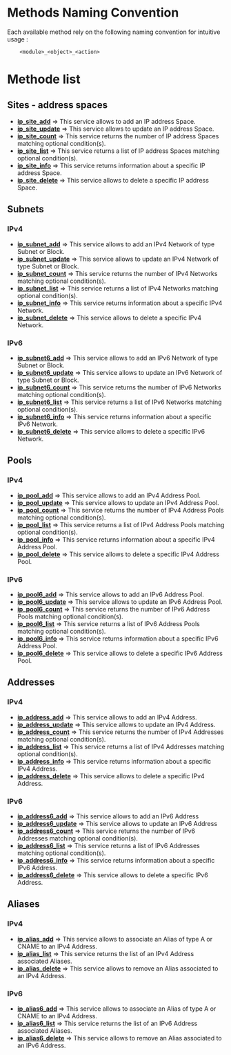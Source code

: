# Methods Naming Convention
Each available method rely on the following naming convention for intuitive usage :

```
	<module>_<object>_<action>
```

# Methode list

## Sites - address spaces
* **[ip_site_add](ip_site_add.md)** => This service allows to add an IP address Space.
* **[ip_site_update](ip_site_update.md)** => This service allows to update an IP address Space.
* **[ip_site_count](ip_site_count.md)** => This service returns the number of IP address Spaces matching optional condition(s).
* **[ip_site_list](ip_site_list.md)** => This service returns a list of IP address Spaces matching optional condition(s).
* **[ip_site_info](ip_site_info.md)** => This service returns information about a specific IP address Space.
* **[ip_site_delete](ip_site_delete.md)** => This service allows to delete a specific IP address Space.

## Subnets
### IPv4
* **[ip_subnet_add](ip_subnet_add.md)** => This service allows to add an IPv4 Network of type Subnet or Block.
* **[ip_subnet_update](ip_subnet_update.md)** => This service allows to update an IPv4 Network of type Subnet or Block.
* **[ip_subnet_count](ip_subnet_count.md)** => This service returns the number of IPv4 Networks matching optional condition(s).
* **[ip_subnet_list](ip_subnet_list.md)** => This service returns a list of IPv4 Networks matching optional condition(s).
* **[ip_subnet_info](ip_subnet_info.md)** => This service returns information about a specific IPv4 Network.
* **[ip_subnet_delete](ip_subnet_delete.md)** => This service allows to delete a specific IPv4 Network.
### IPv6
* **[ip_subnet6_add](ip_subnet6_add.md)** => This service allows to add an IPv6 Network of type Subnet or Block.
* **[ip_subnet6_update](ip_subnet6_update.md)** => This service allows to update an IPv6 Network of type Subnet or Block.
* **[ip_subnet6_count](ip_subnet6_count.md)** => This service returns the number of IPv6 Networks matching optional condition(s).
* **[ip_subnet6_list](ip_subnet6_list.md)** => This service returns a list of IPv6 Networks matching optional condition(s).
* **[ip_subnet6_info](ip_subnet6_info.md)** => This service returns information about a specific IPv6 Network.
* **[ip_subnet6_delete](ip_subnet6_delete.md)** => This service allows to delete a specific IPv6 Network.

## Pools
### IPv4
* **[ip_pool_add](ip_pool_add.md)** => This service allows to add an IPv4 Address Pool.
* **[ip_pool_update](ip_pool_update.md)** => This service allows to update an IPv4 Address Pool.
* **[ip_pool_count](ip_pool_count.md)** => This service returns the number of IPv4 Address Pools matching optional condition(s).
* **[ip_pool_list](ip_pool_list.md)** => This service returns a list of IPv4 Address Pools matching optional condition(s).
* **[ip_pool_info](ip_pool_info.md)** => This service returns information about a specific IPv4 Address Pool.
* **[ip_pool_delete](ip_pool_delete.md)** => This service allows to delete a specific IPv4 Address Pool.
### IPv6
* **[ip_pool6_add](ip_pool6_add.md)** => This service allows to add an IPv6 Address Pool.
* **[ip_pool6_update](ip_pool6_update.md)** => This service allows to update an IPv6 Address Pool.
* **[ip_pool6_count](ip_pool6_count.md)** => This service returns the number of IPv6 Address Pools matching optional condition(s).
* **[ip_pool6_list](ip_pool6_list.md)** => This service returns a list of IPv6 Address Pools matching optional condition(s).
* **[ip_pool6_info](ip_pool6_info.md)** => This service returns information about a specific IPv6 Address Pool.
* **[ip_pool6_delete](ip_pool6_delete.md)** => This service allows to delete a specific IPv6 Address Pool.

## Addresses
### IPv4
* **[ip_address_add](ip_address_add.md)** => This service allows to add an IPv4 Address.
* **[ip_address_update](ip_address_update.md)** => This service allows to update an IPv4 Address.
* **[ip_address_count](ip_address_count.md)** => This service returns the number of IPv4 Addresses matching optional condition(s).
* **[ip_address_list](ip_address_list.md)** => This service returns a list of IPv4 Addresses matching optional condition(s).
* **[ip_address_info](ip_address_info.md)** => This service returns information about a specific IPv4 Address.
* **[ip_address_delete](ip_address_delete.md)** => This service allows to delete a specific IPv4 Address.

### IPv6
* **[ip_address6_add](ip_address6_add.md)** => This service allows to add an IPv6 Address
* **[ip_address6_update](ip_address6_update.md)** => This service allows to update an IPv6 Address
* **[ip_address6_count](ip_address6_count.md)** => This service returns the number of IPv6 Addresses matching optional condition(s).
* **[ip_address6_list](ip_address6_list.md)** => This service returns a list of IPv6 Addresses matching optional condition(s).
* **[ip_address6_info](ip_address6_info.md)** => This service returns information about a specific IPv6 Address.
* **[ip_address6_delete](ip_address6_delete.md)** => This service allows to delete a specific IPv6 Address.

## Aliases
### IPv4
* **[ip_alias_add](ip_alias_add.md)** => This service allows to associate an Alias of type A or CNAME to an IPv4 Address.
* **[ip_alias_list](ip_alias_list.md)** => This service returns the list of an IPv4 Address associated Aliases.
* **[ip_alias_delete](ip_alias_delete.md)** => This service allows to remove an Alias associated to an IPv4 Address.

### IPv6
* **[ip_alias6_add](ip_alias6_add.md)** => This service allows to associate an Alias of type A or CNAME to an IPv4 Address.
* **[ip_alias6_list](ip_alias6_add.md)** => This service returns the list of an IPv6 Address associated Aliases.
* **[ip_alias6_delete](ip_alias6_delete.md)** => This service allows to remove an Alias associated to an IPv6 Address.
